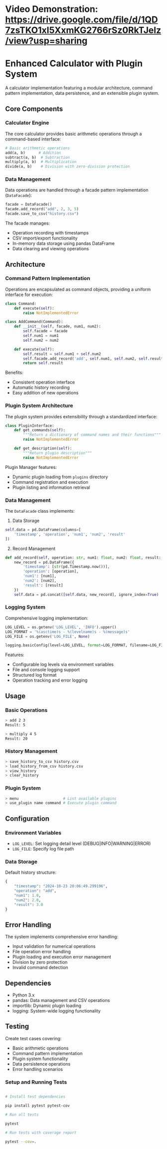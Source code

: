 # Video Demonstration: https://drive.google.com/file/d/1QD7zsTKO1xI5XxmKG2766rSz0RkTJelz/view?usp=sharing

# Enhanced Calculator with Plugin System

A calculator implementation featuring a modular architecture, command pattern implementation, data persistence, and an extensible plugin system.

## Core Components

### Calculator Engine
The core calculator provides basic arithmetic operations through a command-based interface:
```python
# Basic arithmetic operations
add(a, b)      # Addition
subtract(a, b)  # Subtraction
multiply(a, b)  # Multiplication
divide(a, b)    # Division with zero-division protection
```

### Data Management
Data operations are handled through a facade pattern implementation (`DataFacade`):

```python
facade = DataFacade()
facade.add_record("add", 2, 3, 5)
facade.save_to_csv("history.csv")
```

The facade manages:
- Operation recording with timestamps
- CSV import/export functionality
- In-memory data storage using pandas DataFrame
- Data clearing and viewing operations

## Architecture

### Command Pattern Implementation
Operations are encapsulated as command objects, providing a uniform interface for execution:

```python
class Command:
    def execute(self):
        raise NotImplementedError

class AddCommand(Command):
    def __init__(self, facade, num1, num2):
        self.facade = facade
        self.num1 = num1
        self.num2 = num2

    def execute(self):
        self.result = self.num1 + self.num2
        self.facade.add_record('add', self.num1, self.num2, self.result)
        return self.result
```

Benefits:
- Consistent operation interface
- Automatic history recording
- Easy addition of new operations

### Plugin System Architecture
The plugin system provides extensibility through a standardized interface:

```python
class PluginInterface:
    def get_commands(self):
        """Return a dictionary of command names and their functions"""
        raise NotImplementedError

    def get_description(self):
        """Return plugin description"""
        raise NotImplementedError
```

Plugin Manager features:
- Dynamic plugin loading from `plugins` directory
- Command registration and execution
- Plugin listing and information retrieval

### Data Management
The `DataFacade` class implements:

1. Data Storage
```python
self.data = pd.DataFrame(columns=[
    'timestamp', 'operation', 'num1', 'num2', 'result'
])
```

2. Record Management
```python
def add_record(self, operation: str, num1: float, num2: float, result: float):
    new_record = pd.DataFrame({
        'timestamp': [str(pd.Timestamp.now())],
        'operation': [operation],
        'num1': [num1],
        'num2': [num2],
        'result': [result]
    })
    self.data = pd.concat([self.data, new_record], ignore_index=True)
```

### Logging System
Comprehensive logging implementation:

```python
LOG_LEVEL = os.getenv('LOG_LEVEL', 'INFO').upper()
LOG_FORMAT = '%(asctime)s - %(levelname)s - %(message)s'
LOG_FILE = os.getenv('LOG_FILE', None)

logging.basicConfig(level=LOG_LEVEL, format=LOG_FORMAT, filename=LOG_FILE)
```

Features:
- Configurable log levels via environment variables
- File and console logging support
- Structured log format
- Operation tracking and error logging

## Usage

### Basic Operations
```sh
> add 2 3
Result: 5

> multiply 4 5
Result: 20
```

### History Management
```sh
> save_history_to_csv history.csv
> load_history_from_csv history.csv
> view_history
> clear_history
```

### Plugin System
```sh
> menu                    # List available plugins
> use_plugin name command # Execute plugin command
```

## Configuration

### Environment Variables
- `LOG_LEVEL`: Set logging detail level (DEBUG|INFO|WARNING|ERROR)
- `LOG_FILE`: Specify log file path

### Data Storage
Default history structure:
```python
{
    "timestamp": "2024-10-23 20:06:49.299196",
    "operation": "add",
    "num1": 1.0,
    "num2": 2.0,
    "result": 3.0
}
```

## Error Handling

The system implements comprehensive error handling:
- Input validation for numerical operations
- File operation error handling
- Plugin loading and execution error management
- Division by zero protection
- Invalid command detection

## Dependencies
- Python 3.x
- pandas: Data management and CSV operations
- importlib: Dynamic plugin loading
- logging: System-wide logging functionality

## Testing
Create test cases covering:
- Basic arithmetic operations
- Command pattern implementation
- Plugin system functionality
- Data persistence operations
- Error handling scenarios

### Setup and Running Tests

```bash

# Install test dependencies

pip install pytest pytest-cov

# Run all tests

pytest

# Run tests with coverage report

pytest --cov=.

```
